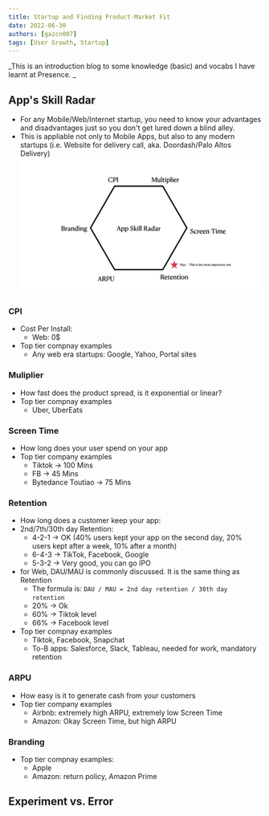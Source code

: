 ```yaml
---
title: Startup and Finding Product-Market Fit
date: 2022-06-30
authors: [gazcn007]
tags: [User Growth, Startup]
---
```


_This is an introduction blog to some knowledge (basic) and vocabs I have learnt at Presence. _

## App's Skill Radar

- For any Mobile/Web/Internet startup, you need to know your advantages and disadvantages just so you don't get lured down a blind alley.
- This is appliable not only to Mobile Apps, but also to any modern startups (i.e. Website for delivery call, aka. Doordash/Palo Altos Delivery)
  ![](Radar.png)

### CPI

- Cost Per Install:
  - Web: 0$
- Top tier compnay examples
  - Any web era startups: Google, Yahoo, Portal sites

### Muliplier

- How fast does the product spread, is it exponential or linear?
- Top tier compnay examples
  - Uber, UberEats

### Screen Time

- How long does your user spend on your app
- Top tier company examples
  - Tiktok -> 100 Mins
  - FB -> 45 Mins
  - Bytedance Toutiao -> 75 Mins

<!--truncate-->

### Retention

- How long does a customer keep your app:
- 2nd/7th/30th day Retention:
  - 4-2-1 -> OK (40% users kept your app on the second day, 20% users kept after a week, 10% after a month)
  - 6-4-3 -> TikTok, Facebook, Google
  - 5-3-2 -> Very good, you can go IPO
- for Web, DAU/MAU is commonly discussed. It is the same thing as Retention
  - The formula is: `DAU / MAU = 2nd day retention / 30th day retention`
  - 20% -> Ok
  - 60% -> Tiktok level
  - 66% -> Facebook level
- Top tier compnay examples
  - Tiktok, Facebook, Snapchat
  - To-B apps: Salesforce, Slack, Tableau, needed for work, mandatory retention

### ARPU

- How easy is it to generate cash from your customers
- Top tier company examples
  - Airbnb: extremely high ARPU, extremely low Screen Time
  - Amazon: Okay Screen Time, but high ARPU

### Branding

- Top tier compnay examples:
  - Apple
  - Amazon: return policy, Amazon Prime

## Experiment vs. Error
